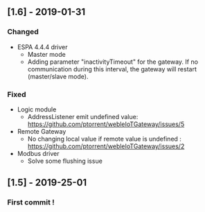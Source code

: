 
## [1.6] - 2019-01-31

### Changed

- ESPA 4.4.4 driver 
    -   Master mode
    -   Adding parameter "inactivityTimeout" for the gateway. If no communication during this interval, the gateway will restart (master/slave mode).

### Fixed

- Logic module 
    - AddressListener emit undefined value: https://github.com/ptorrent/webleIoTGateway/issues/5
- Remote Gateway 
    - No changing local value if remote value is undefined : https://github.com/ptorrent/webleIoTGateway/issues/2 
- Modbus driver
    - Solve some flushing issue

## [1.5] - 2019-25-01

### First commit !
